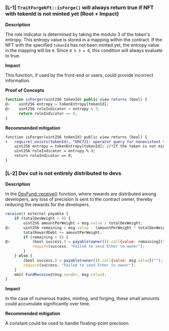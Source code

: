 ### [L-1] `TraitForgeNft::isForge()` will always return true if NFT with tokenId is not minted yet (Root + Impact)

**Description**

The role indicator is determined by taking the modulo 3 of the token's entropy. This entropy value is stored in a mapping within the contract. If the NFT with the specified `tokenId` has not been minted yet, the entropy value in the mapping will be `0`. Since `0 % 3 = 0`, this condition will always evaluate to true.

**Impact**

This function, if used by the front-end or users, could provide incorrect information.

**Proof of Concepts**

```javascript
function isForger(uint256 tokenId) public view returns (bool) {
@>    uint256 entropy = tokenEntropy[tokenId]; 
@>    uint256 roleIndicator = entropy % 3;
      return roleIndicator == 0;
}
```

**Recommended mitigation**

```diff
function isForger(uint256 tokenId) public view returns (bool) {
+   require(_exists(tokenId), "ERC721: operator query for nonexistent token");
    uint256 entropy = tokenEntropy[tokenId]; //!If the token is not minted yet, it will always return true;
    uint256 roleIndicator = entropy % 3;
    return roleIndicator == 0;
}
```

### [L-2] Dev cut is not entirely distributed to devs
**Description**

In the [DevFund::receive()](https://github.com/code-423n4/2024-07-traitforge/blob/279b2887e3d38bc219a05d332cbcb0655b2dc644/contracts/DevFund/DevFund.sol#L14) function, where rewards are distributed among developers, any loss of precision is sent to the contract owner, thereby reducing the rewards for the developers.

```javascript
receive() external payable {
    if (totalDevWeight > 0) {
        uint256 amountPerWeight = msg.value / totalDevWeight;
@>      uint256 remaining = msg.value - (amountPerWeight * totalDevWeight);
        totalRewardDebt += amountPerWeight;
        if (remaining > 0) {
@>          (bool success,) = payable(owner()).call{value: remaining}("");
            require(success, "Failed to send Ether to owner");
        }
    } else {
        (bool success,) = payable(owner()).call{value: msg.value}("");
        require(success, "Failed to send Ether to owner");
    }
    emit FundReceived(msg.sender, msg.value);
}

```

**Impact**

In the case of numerous trades, minting, and forging, these small amounts could accumulate significantly over time.

**Recommended mitigation**

A constant could be used to handle floating-point precision.
